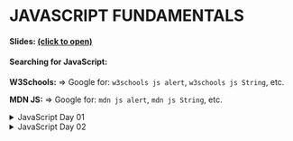 # JAVASCRIPT FUNDAMENTALS

#### Slides: <a href="https://kostasx.github.io/EventLoop/Education/TechTalentSchool/javascript/introduction.html#/tts-intro" target="_blank">(click to open)</a>

#### Searching for JavaScript:

**W3Schools:** => Google for: `w3schools js alert`, `w3schools js String`, etc.

**MDN JS:** => Google for: `mdn js alert`, `mdn js String`, etc.

<details>

<summary>JavaScript Day 01</summary>

### What can you build with JavaScript?

- [Dynamic HTML Pages](https://www.w3schools.com/js/)
- Web Applications:
    - [Photopea: A Photoshop Clone](https://www.photopea.com/) 
- Desktop Applications (Using [Electron.JS](https://electronjs.org/))
    - [Skype](https://www.skype.com/en/)
    - [Slack](https://slack.com/)
    - [Visual Studio Code](https://code.visualstudio.com/)
- [Mobile Apps](https://facebook.github.io/react-native/)
- [Server Applications](https://nodejs.org/en/)
- [Command Line Tools](https://developer.atlassian.com/blog/2015/11/scripting-with-node/)
- [Electronics (Arduino)](https://www.espruino.com/)  
- [Artificial Intelligence / Machine Learning](https://js.tensorflow.org/)
- [Brain Controlled Applications!](https://www.youtube.com/watch?v=7KhFO-qCVyg)    
    
### CODE

- Hello World
    - [hello.html](./code/hello.html)
    - [hello.js](./code/hello.js)
- [Strings](./code/strings.html)
- [Numbers](./code/numbers.html)
- [typeof Operator](./code/typeof.html)

### QUESTIONS

***How do we clear the console?***

- Click the `Clear Console` Button
- Press `Ctrl + L`
- Write `console.clear();`

</details>

<details>

<summary>JavaScript Day 02</summary>

### CODE

- [Arrays](./code/arrays.html)

### QUESTIONS

***When we do a string comparison with ==, e.g. "4" == 3, which operand gets converted?***

- _The String part is converted to a Number, e.g. "4" becomes 4 and then it's value is compared with 3_
  <br/>
  (Reference: [Comparing Strings to Numbers](https://github.com/getify/You-Dont-Know-JS/blob/master/types%20%26%20grammar/ch4.md#comparing-strings-to-numbers)) 

***How does the switch statement compares the switch value with each case value?***

Example:

```
switch (a) {
	case 2:
		// do something
		break;
	case 42:
		// do another thing
		break;
	default:
		// fallback to here
}
```

- _"...the matching that occurs between the **a** expression and each case expression is identical to the === algorithm."_
 Reference: [](https://github.com/getify/You-Dont-Know-JS/blob/f0d591b6502c080b92e18fc470432af8144db610/types%20%26%20grammar/ch5.md#switch)

- ***How do we print newlines to the console?***

Using the '\n' escape character.

`console.log("A line and \n another line and yet \n another line!");`

- ***When should we place the &lt;script&gt; tags in the &lt;head&gt; area?***

    - When you insert a library script such as the jQuery library
    - When performance/page load times are not considerably affected by the script
    - When you want to tweak CSS styling before the body is rendered via a script.

<br/>
References:
- [What is the difference between placing <script> in head and before </body>?](https://www.reddit.com/r/javascript/comments/5di1va/what_is_the_difference_between_placing_script_in/)
- [Where to place JavaScript in an HTML file?](https://stackoverflow.com/questions/196702/where-to-place-javascript-in-an-html-file)
- [Should I write script in the body or the head of the html? [duplicate]](https://stackoverflow.com/questions/3531314/should-i-write-script-in-the-body-or-the-head-of-the-html)
- [When to use the <script> tag in the head and body section of a html page? ](https://stackoverflow.com/questions/38407962/when-to-use-the-script-tag-in-the-head-and-body-section-of-a-html-page?noredirect=1&lq=1)

### REFERENCES

- [Loose Equals == vs. Strict Equals ===](https://github.com/getify/You-Dont-Know-JS/blob/master/types%20%26%20grammar/ch4.md#loose-equals-vs-strict-equals)
- [The Switch Statement](https://github.com/getify/You-Dont-Know-JS/blob/f0d591b6502c080b92e18fc470432af8144db610/types%20%26%20grammar/ch5.md#switch)

</details>

### RESOURCES

- [Visual Studio Code](https://code.visualstudio.com/)
- [Live Server extension for Visual Studio Code](https://marketplace.visualstudio.com/items?itemName=ritwickdey.LiveServer)
- [You Don't Know JS](https://github.com/getify/You-Dont-Know-JS)
- [JavaScript Tutorial](http://www.javascripttutorial.net/)
- [The JavaScript Handbook, by Flavio Copes](https://flaviocopes.com/page/ebooks/)
